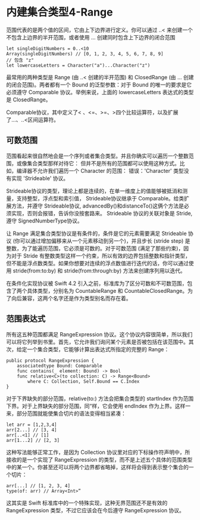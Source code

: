 # 内建集合类型4-Range

范围代表的是两个值的区间，它由上下边界进行定义。你可以通过 ..< 来创建一个不包含上边界的半开范围，或者使用 ... 创建同时包含上下边界的闭合范围  
```
let singleDigitNumbers = 0..<10
Array(singleDigitNumbers) // [0, 1, 2, 3, 4, 5, 6, 7, 8, 9]
// 包含 "z"
let lowercaseLetters = Character("a")...Character("z")
```
最常用的两种类型是 Range (由 ..< 创建的半开范围) 和 ClosedRange (由 ... 创建的闭合范围)。两者都有一个 Bound 的泛型参数：对于 Bound 的唯一的要求是它必须遵守 Comparable 协议。举例来说，上面的 lowercaseLetters 表达式的类型是 ClosedRange<Character>。  

Comparable协议，其中定义了< 、<=、>=、>四个比较运算符，以及扩展了...、..<区间运算符。


## 可数范围
						       
范围看起来很自然地会是一个序列或者集合类型。并且你确实可以遍历一个整数范围，或像集合类型那样对待它：
但并不是所有的范围都可以使用这种方式。比如，编译器不允许我们遍历一个 Character 的范围： 错误：'Character' 类型没有实现 'Strideable' 协议。  

Strideable协议的类型，理论上都是连续的，在单一维度上的值能够被抵消和测量，支持整型，浮点型和索引值， Strideable协议继承于 Comparable。给类扩展方法，并遵守 Strideable协议, advancedBy()和distanceTo()这俩个方法是必须实现，否则会报错，告诉你没按套路来。 Strideable 协议的关联对象是 Stride,遵守 SignedNumberType协议。

让 Range 满足集合类型协议是有条件的，条件是它的元素需要满足 Strideable 协议 (你可以通过增加偏移来从一个元素移动到另一个)，并且步长 (stride step) 是整数，为了能遍历范围，它必须是可数的。对于可数范围 (满足了那些约束)，因为对于 Stride 有整数类型这样一个约束，所以有效的边界包括整数和指针类型，但不能是浮点数类型。如果你想要对连续的浮点数值进行迭代的话，你可以通过使用 stride(from:to:by) 和 stride(from:through:by) 方法来创建序列用以迭代。

在条件化实现协议被 Swift 4.2 引入之前，标准库为了区分可数和不可数范围，包含了两个具体类型，分别名为 CountableRange 和 CountableClosedRange。为了向后兼容，这两个名字还是作为类型别名而存在着。
						       
						       
## 范围表达式
						       
所有这五种范围都满足 RangeExpression 协议。这个协议内容很简单，所以我们可以将它列举到书里。首先，它允许我们询问某个元素是否被包括在该范围中。其次，给定一个集合类型，它能够计算出表达式所指定的完整的 Range：
```
public protocol RangeExpression {
	associatedtype Bound: Comparable
	func contains(_ element: Bound) -> Bool
	func relative<C>(to collection: C) -> Range<Bound>
		where C: Collection, Self.Bound == C.Index
}

```
对于下界缺失的部分范围，relative(to:) 方法会把集合类型的 startIndex 作为范围下界。对于上界缺失的部分范围，同“样，它会使用 endIndex 作为上界。这样一来，部分范围就能使集合切片的语法变得相当紧凑：
```
let arr = [1,2,3,4]
arr[2...] // [3, 4]
arr[..<1] // [1]
arr[1...2] // [2, 3]
```
这种写法能够正常工作，是因为 Collection 协议里对应的下标操作符声明中，所接收的是一个实现了 RangeExpression 的类型，而不是上述五个具体的范围类型中的某一个。你甚至还可以将两个边界都省略掉，这样将会得到表示整个集合的一个切片：
```
arr[...] // [1, 2, 3, 4]
type(of: arr) // Array<Int>”

```
这其实是 Swift 标准库中的一个特殊实现，这种无界范围还不是有效的 RangeExpression 类型，不过它应该会在今后遵守 RangeExpression 协议。








